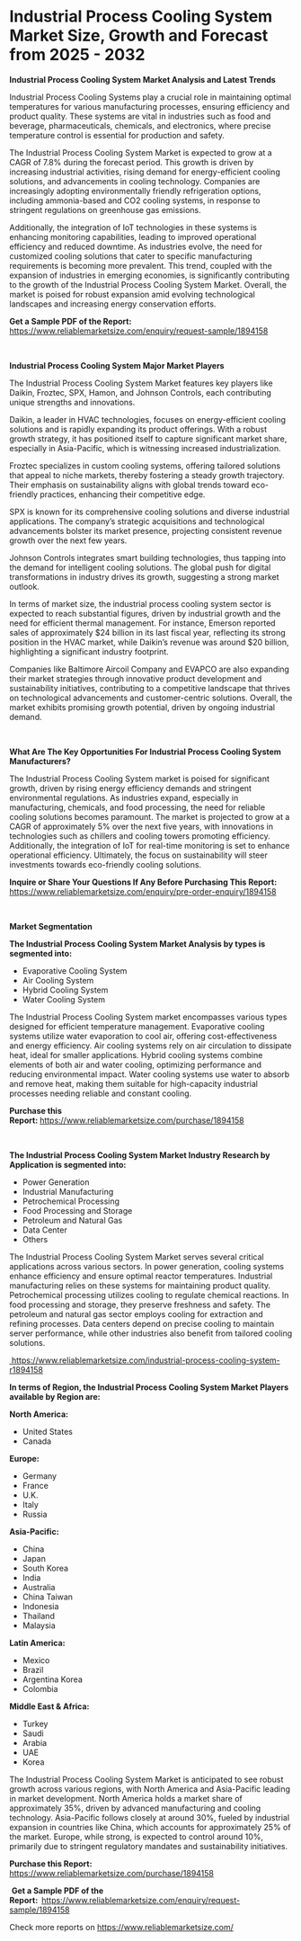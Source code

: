 <p><h1>Industrial Process Cooling System Market Size, Growth and Forecast from 2025 - 2032</h1></p><p><strong>Industrial Process Cooling System Market Analysis and Latest Trends</strong></p>
<p><p>Industrial Process Cooling Systems play a crucial role in maintaining optimal temperatures for various manufacturing processes, ensuring efficiency and product quality. These systems are vital in industries such as food and beverage, pharmaceuticals, chemicals, and electronics, where precise temperature control is essential for production and safety.</p><p>The Industrial Process Cooling System Market is expected to grow at a CAGR of 7.8% during the forecast period. This growth is driven by increasing industrial activities, rising demand for energy-efficient cooling solutions, and advancements in cooling technology. Companies are increasingly adopting environmentally friendly refrigeration options, including ammonia-based and CO2 cooling systems, in response to stringent regulations on greenhouse gas emissions.</p><p>Additionally, the integration of IoT technologies in these systems is enhancing monitoring capabilities, leading to improved operational efficiency and reduced downtime. As industries evolve, the need for customized cooling solutions that cater to specific manufacturing requirements is becoming more prevalent. This trend, coupled with the expansion of industries in emerging economies, is significantly contributing to the growth of the Industrial Process Cooling System Market. Overall, the market is poised for robust expansion amid evolving technological landscapes and increasing energy conservation efforts.</p></p>
<p><strong>Get a Sample PDF of the Report:&nbsp;</strong> <a href="https://www.reliablemarketsize.com/enquiry/request-sample/1894158?utm_campaign=2308&utm_medium=2&utm_source=Github&utm_content=ia&utm_term=28022025&utm_id=industrial-process-cooling-system">https://www.reliablemarketsize.com/enquiry/request-sample/1894158</a></p>
<p>&nbsp;</p>
<p><strong>Industrial Process Cooling System Major Market Players</strong></p>
<p><p>The Industrial Process Cooling System Market features key players like Daikin, Froztec, SPX, Hamon, and Johnson Controls, each contributing unique strengths and innovations. </p><p>Daikin, a leader in HVAC technologies, focuses on energy-efficient cooling solutions and is rapidly expanding its product offerings. With a robust growth strategy, it has positioned itself to capture significant market share, especially in Asia-Pacific, which is witnessing increased industrialization.</p><p>Froztec specializes in custom cooling systems, offering tailored solutions that appeal to niche markets, thereby fostering a steady growth trajectory. Their emphasis on sustainability aligns with global trends toward eco-friendly practices, enhancing their competitive edge.</p><p>SPX is known for its comprehensive cooling solutions and diverse industrial applications. The company’s strategic acquisitions and technological advancements bolster its market presence, projecting consistent revenue growth over the next few years.</p><p>Johnson Controls integrates smart building technologies, thus tapping into the demand for intelligent cooling solutions. The global push for digital transformations in industry drives its growth, suggesting a strong market outlook.</p><p>In terms of market size, the industrial process cooling system sector is expected to reach substantial figures, driven by industrial growth and the need for efficient thermal management. For instance, Emerson reported sales of approximately $24 billion in its last fiscal year, reflecting its strong position in the HVAC market, while Daikin’s revenue was around $20 billion, highlighting a significant industry footprint. </p><p>Companies like Baltimore Aircoil Company and EVAPCO are also expanding their market strategies through innovative product development and sustainability initiatives, contributing to a competitive landscape that thrives on technological advancements and customer-centric solutions. Overall, the market exhibits promising growth potential, driven by ongoing industrial demand.</p></p>
<p>&nbsp;</p>
<p><strong>What Are The Key Opportunities For Industrial Process Cooling System Manufacturers?</strong></p>
<p><p>The Industrial Process Cooling System market is poised for significant growth, driven by rising energy efficiency demands and stringent environmental regulations. As industries expand, especially in manufacturing, chemicals, and food processing, the need for reliable cooling solutions becomes paramount. The market is projected to grow at a CAGR of approximately 5% over the next five years, with innovations in technologies such as chillers and cooling towers promoting efficiency. Additionally, the integration of IoT for real-time monitoring is set to enhance operational efficiency. Ultimately, the focus on sustainability will steer investments towards eco-friendly cooling solutions.</p></p>
<p><strong>Inquire or Share Your Questions If Any Before Purchasing This Report:</strong> <a href="https://www.reliablemarketsize.com/enquiry/pre-order-enquiry/1894158?utm_campaign=2308&utm_medium=2&utm_source=Github&utm_content=ia&utm_term=28022025&utm_id=industrial-process-cooling-system">https://www.reliablemarketsize.com/enquiry/pre-order-enquiry/1894158</a></p>
<p>&nbsp;</p>
<p><strong>Market Segmentation</strong></p>
<p><strong>The Industrial Process Cooling System Market Analysis by types is segmented into:</strong></p>
<p><ul><li>Evaporative Cooling System</li><li>Air Cooling System</li><li>Hybrid Cooling System</li><li>Water Cooling System</li></ul></p>
<p><p>The Industrial Process Cooling System market encompasses various types designed for efficient temperature management. Evaporative cooling systems utilize water evaporation to cool air, offering cost-effectiveness and energy efficiency. Air cooling systems rely on air circulation to dissipate heat, ideal for smaller applications. Hybrid cooling systems combine elements of both air and water cooling, optimizing performance and reducing environmental impact. Water cooling systems use water to absorb and remove heat, making them suitable for high-capacity industrial processes needing reliable and constant cooling.</p></p>
<p><strong>Purchase this Report:&nbsp;</strong><a href="https://www.reliablemarketsize.com/purchase/1894158?utm_campaign=2308&utm_medium=2&utm_source=Github&utm_content=ia&utm_term=28022025&utm_id=industrial-process-cooling-system">https://www.reliablemarketsize.com/purchase/1894158</a></p>
<p>&nbsp;</p>
<p><strong>The Industrial Process Cooling System Market Industry Research by Application is segmented into:</strong></p>
<p><ul><li>Power Generation</li><li>Industrial Manufacturing</li><li>Petrochemical Processing</li><li>Food Processing and Storage</li><li>Petroleum and Natural Gas</li><li>Data Center</li><li>Others</li></ul></p>
<p><p>The Industrial Process Cooling System Market serves several critical applications across various sectors. In power generation, cooling systems enhance efficiency and ensure optimal reactor temperatures. Industrial manufacturing relies on these systems for maintaining product quality. Petrochemical processing utilizes cooling to regulate chemical reactions. In food processing and storage, they preserve freshness and safety. The petroleum and natural gas sector employs cooling for extraction and refining processes. Data centers depend on precise cooling to maintain server performance, while other industries also benefit from tailored cooling solutions.</p></p>
<p><a href="https://www.reliablemarketsize.com/industrial-process-cooling-system-r1894158?utm_campaign=2308&utm_medium=2&utm_source=Github&utm_content=ia&utm_term=28022025&utm_id=industrial-process-cooling-system">&nbsp;https://www.reliablemarketsize.com/industrial-process-cooling-system-r1894158</a></p>
<p><strong>In terms of Region, the Industrial Process Cooling System Market Players available by Region are:</strong></p>
<p>
    <p> <strong> North America: </strong>
        <ul>
            <li>United States</li>
            <li>Canada</li>
        </ul>
        </p> 
    <p> <strong> Europe: </strong>
        <ul>
            <li>Germany</li>
            <li>France</li>
            <li>U.K.</li>
            <li>Italy</li>
            <li>Russia</li>
        </ul>
        </p> 
    <p> <strong> Asia-Pacific: </strong>
        <ul>
            <li>China</li>
            <li>Japan</li>
            <li>South Korea</li>
            <li>India</li>
            <li>Australia</li>
            <li>China Taiwan</li>
            <li>Indonesia</li>
            <li>Thailand</li>
            <li>Malaysia</li>
        </ul>
        </p> 
    <p> <strong> Latin America: </strong>
        <ul>
            <li>Mexico</li>
            <li>Brazil</li>
            <li>Argentina Korea</li>
            <li>Colombia</li>
        </ul>
        </p> 
    <p> <strong> Middle East & Africa: </strong>
        <ul>
            <li>Turkey</li>
            <li>Saudi</li>
            <li>Arabia</li>
            <li>UAE</li>
            <li>Korea</li>
        </ul>
    </p>
    </p>
<p><p>The Industrial Process Cooling System Market is anticipated to see robust growth across various regions, with North America and Asia-Pacific leading in market development. North America holds a market share of approximately 35%, driven by advanced manufacturing and cooling technology. Asia-Pacific follows closely at around 30%, fueled by industrial expansion in countries like China, which accounts for approximately 25% of the market. Europe, while strong, is expected to control around 10%, primarily due to stringent regulatory mandates and sustainability initiatives.</p></p>
<p><strong>Purchase this Report: </strong><a href="https://www.reliablemarketsize.com/purchase/1894158?utm_campaign=2308&utm_medium=2&utm_source=Github&utm_content=ia&utm_term=28022025&utm_id=industrial-process-cooling-system">https://www.reliablemarketsize.com/purchase/1894158</a></p>
<p>&nbsp;<strong>Get a Sample PDF of the Report:&nbsp;&nbsp;</strong><a href="https://www.reliablemarketsize.com/enquiry/request-sample/1894158?utm_campaign=2308&utm_medium=2&utm_source=Github&utm_content=ia&utm_term=28022025&utm_id=industrial-process-cooling-system">https://www.reliablemarketsize.com/enquiry/request-sample/1894158</a></p>
<p><strong></strong></p>
<p>Check more reports on <a href="https://www.reliablemarketsize.com/?utm_campaign=2308&utm_medium=2&utm_source=Github&utm_content=ia&utm_term=28022025&utm_id=industrial-process-cooling-system">https://www.reliablemarketsize.com/</a></p>